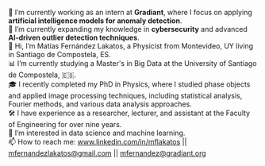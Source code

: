 🔭 I’m currently working as an intern at **Gradiant**, where I focus on applying **artificial intelligence models for anomaly detection**.  
🌱 I’m currently expanding my knowledge in **cybersecurity** and advanced **AI-driven outlier detection techniques**.  
👋 Hi, I’m Matías Fernández Lakatos, a Physicist from Montevideo, UY living in Santiago de Compostela, ES.  
📊 I’m currently studying a Master's in Big Data at the University of Santiago de Compostela, 🇪🇸.  
🎓 I recently completed my PhD in Physics, where I studied phase objects and applied image processing techniques, including statistical analysis, Fourier methods, and various data analysis approaches.  
🛠️ I have experience as a researcher, lecturer, and assistant at the Faculty of Engineering for over nine years.  
📂 I’m interested in data science and machine learning.  
📫 How to reach me: www.linkedin.com/in/mflakatos || mfernandezlakatos@gmail.com || mfernandez@gradiant.org  

<!--
**MFLakatos/MFLakatos** is a ✨ _special_ ✨ repository because its `README.md` (this file) appears on your GitHub profile.

Here are some ideas to get you started:

- 🔭 I’m currently working on ...
- 🌱 I’m currently learning ...
- 👯 I’m looking to collaborate on ...
- 🤔 I’m looking for help with ...
- 💬 Ask me about ...
- 📫 How to reach me: ...
- 😄 Pronouns: ...
- ⚡ Fun fact: ...
-->
